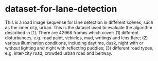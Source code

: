 # dataset-for-lane-detection
This is a road image sequense for lane detection in different scenes, such as the inner city, urban.
This is the dataset used to evaluate the algorithm described in [1]. There are 42966 frames which cover: 
(1) different disturbances, e.g. road paint, vehicles, mud, writings and lens flare; 
(2) various illumination conditions, including daytime, dusk, night with or without lighting and night with reflecting puddles; 
(3) different road types, e.g. inter-city road, crowded urban road and beltway. 
